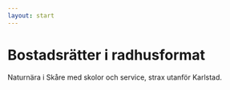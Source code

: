 ```yaml
---
layout: start
---
```


# Bostadsrätter i radhusformat

Naturnära i Skåre med skolor och service, strax utanför Karlstad.